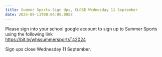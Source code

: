 ```yaml
---
title: Summer Sports Sign Ups, CLOSE Wednesday 11 September
date: 2024-09-11T08:04:00.000Z
---
```

Please sign into your school google account to sign up to Summer Sports using the following link  
[https://bit.ly/whssummersportsT42024  ](https://docs.google.com/forms/d/e/1FAIpQLScyZPewSTZV7pILPLEKw6fz9Lj7D4_Ziw74Wf2g30acC8RDuw/viewform)

Sign ups close Wednesday 11 September.

